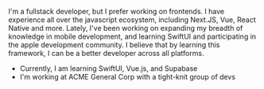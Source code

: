 I'm a fullstack developer, but I prefer working on frontends. I have experience all over the javascript ecosystem, including Next.JS, Vue, React Native and more. 
Lately, I've been working on expanding my breadth of knowledge in mobile development, and learning SwiftUI and participating in the apple development community.
I believe that by learning this framework, I can be a better developer across all platforms. 

- Currently, I am learning SwiftUI, Vue.js, and Supabase
- I'm working at ACME General Corp with a tight-knit group of devs
